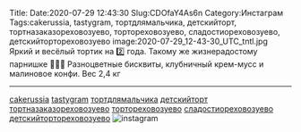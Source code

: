 Title:
Date:2020-07-29 12:43:30
Slug:CDOfaY4As6n
Category:Инстаграм
Tags:cakerussia, tastygram, тортдлямальчика, детскийторт, тортназаказореховозуево, тортореховозуево, сладостиореховозуево, детскийтортореховозуево
image:2020-07-29_12-43-30_UTC_tntl.jpg
Яркий и весёлый тортик на 2️⃣ года. Такому же жизнерадостому парнишке 🎉🎉🎉
Разноцветные бисквиты, клубничный крем-мусс и малиновое конфи.
Вес 2,4 кг
____________________
[cakerussia]({tag}cakerussia) [tastygram]({tag}tastygram) [тортдлямальчика]({tag}тортдлямальчика) [детскийторт]({tag}детскийторт) [тортназаказореховозуево]({tag}тортназаказореховозуево) [тортореховозуево]({tag}тортореховозуево) [сладостиореховозуево]({tag}сладостиореховозуево) [детскийтортореховозуево]({tag}детскийтортореховозуево)
![instagram]({attach}images/2020-07-29_12-43-30_UTC.jpg)
